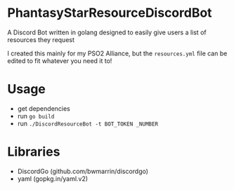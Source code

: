 # PhantasyStarResourceDiscordBot
A Discord Bot written in golang designed to easily give users a list of resources they request

I created this mainly for my PSO2 Alliance, but the `resources.yml` file can be edited to fit whatever you need it to! 

# Usage 
- get dependencies
- run `go build` 
- run `./DiscordResourceBot -t BOT_TOKEN _NUMBER`

# Libraries
- DiscordGo (github.com/bwmarrin/discordgo)
- yaml (gopkg.in/yaml.v2)
